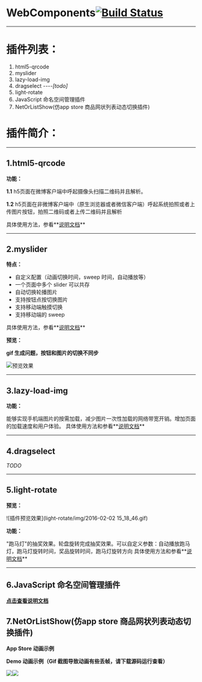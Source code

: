 # **WebComponents**[![Build Status](https://travis-ci.org/zhiqiang21/WebComponent.svg?branch=master)](https://travis-ci.org/zhiqiang21/WebComponent)

--------------------------------------------------------------------------------

# **插件列表：**

1. html5-qrcode
2. myslider
3. lazy-load-img
4. dragselect ----_[todo]_
5. light-rotate
6. JavaScript 命名空间管理插件
7. NetOrListShow(仿app store 商品网状列表动态切换插件)

# **插件简介：**

--------------------------------------------------------------------------------

## **1.html5-qrcode**

**功能：**

**1.1** h5页面在微博客户端中呼起摄像头扫描二维码并且解析。

**1.2** h5页面在非微博客户端中（原生浏览器或者微信客户端）呼起系统拍照或者上传图片按钮，拍照二维码或者上传二维码并且解析

具体使用方法，参看**[说明文档](https://github.com/zhiqiang21/WebComponent/tree/master/html5-Qrcode/README.md)**

--------------------------------------------------------------------------------

## **2.myslider**

**特点：**

- 自定义配置（动画切换时间，sweep 时间，自动播放等）
- 一个页面中多个 slider 可以共存
- 自动切换轮播图片
- 支持按钮点按切换图片
- 支持移动端触摸切换
- 支持移动端的 sweep

具体使用方法，参看**[说明文档](https://github.com/zhiqiang21/WebComponent/blob/master/MySlider/README.md)**

**预览：**

**gif 生成问题，按钮和图片的切换不同步**

![预览效果](http://ww1.sinaimg.cn/large/698e22a9jw1f2cdnw4jgyg20pl0es7wh.gif)

--------------------------------------------------------------------------------

## **3.lazy-load-img**

**功能：**

能够实现手机端图片的按需加载，减少图片一次性加载的网络带宽开销。增加页面的加载速度和用户体验。 具体使用方法和参看**[说明文档](https://github.com/zhiqiang21/WebComponent/tree/master/lazy-load-img)**

--------------------------------------------------------------------------------

## **4.dragselect**

_TODO_

--------------------------------------------------------------------------------

## **5.light-rotate**

**预览：**

![插件预览效果](light-rotate/img/2016-02-02 15_18_46.gif)

**功能：**

"跑马灯"的抽奖效果。轮盘旋转完成抽奖效果。可以自定义参数：自动播放跑马灯，跑马灯旋转时间，奖品旋转时间，跑马灯旋转方向 具体使用方法和参看**[说明文档](https://github.com/zhiqiang21/WebComponent/tree/master/light-rotate/README.md)**

--------------------------------------------------------------------------------

## **6.JavaScript 命名空间管理插件**

**[点击查看说明文档](https://github.com/zhiqiang21/WebComponent/tree/master/JsNameSpaceManage/README.md)**

## **7.NetOrListShow(仿app store 商品网状列表动态切换插件)**

**App Store 动画示例**

**Demo 动画示例（Gif 截图导致动画有些丢帧，请下载源码运行查看）**

![](http://ww1.sinaimg.cn/large/698e22a9jw1f4ei3lryb0g20bp0gz4qp.gif)![](http://ww2.sinaimg.cn/large/698e22a9gw1f3zgw584l9g20df0joq4p.gif)
